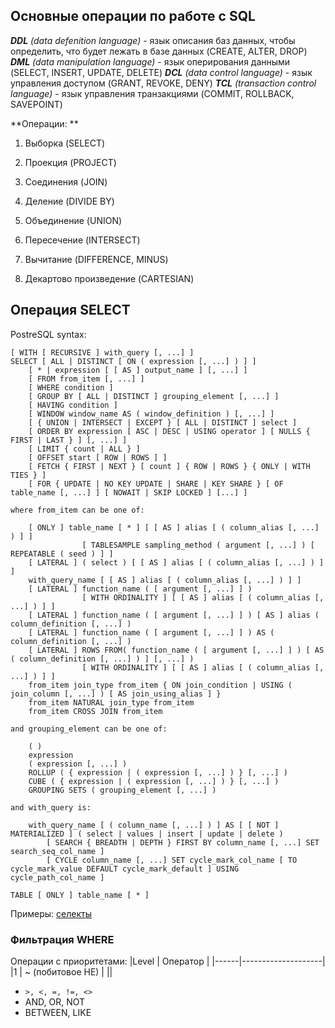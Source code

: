 ## Основные операции по работе с SQL

_**DDL** (data defenition language)_ - язык описания баз данных, чтобы определить, что будет лежать в базе данных
(CREATE, ALTER, DROP)  
_**DML** (data manipulation language)_ - язык оперирования данными (SELECT, INSERT, UPDATE, DELETE)
_**DCL** (data control language)_ - язык управления доступом (GRANT, REVOKE, DENY)
_**TCL** (transaction control language)_ - язык управления транзакциями (COMMIT, ROLLBACK, SAVEPOINT)

**Операции: **  

1. Выборка (SELECT)
2. Проекция (PROJECT)
3. Соединения (JOIN)
4. Деление (DIVIDE BY)

5. Объединение (UNION)
6. Пересечение (INTERSECT)
7. Вычитание (DIFFERENCE, MINUS)
8. Декартово произведение (CARTESIAN)

## Операция SELECT

PostreSQL syntax:
```
[ WITH [ RECURSIVE ] with_query [, ...] ]
SELECT [ ALL | DISTINCT [ ON ( expression [, ...] ) ] ]
    [ * | expression [ [ AS ] output_name ] [, ...] ]
    [ FROM from_item [, ...] ]
    [ WHERE condition ]
    [ GROUP BY [ ALL | DISTINCT ] grouping_element [, ...] ]
    [ HAVING condition ]
    [ WINDOW window_name AS ( window_definition ) [, ...] ]
    [ { UNION | INTERSECT | EXCEPT } [ ALL | DISTINCT ] select ]
    [ ORDER BY expression [ ASC | DESC | USING operator ] [ NULLS { FIRST | LAST } ] [, ...] ]
    [ LIMIT { count | ALL } ]
    [ OFFSET start [ ROW | ROWS ] ]
    [ FETCH { FIRST | NEXT } [ count ] { ROW | ROWS } { ONLY | WITH TIES } ]
    [ FOR { UPDATE | NO KEY UPDATE | SHARE | KEY SHARE } [ OF table_name [, ...] ] [ NOWAIT | SKIP LOCKED ] [...] ]

where from_item can be one of:

    [ ONLY ] table_name [ * ] [ [ AS ] alias [ ( column_alias [, ...] ) ] ]
                [ TABLESAMPLE sampling_method ( argument [, ...] ) [ REPEATABLE ( seed ) ] ]
    [ LATERAL ] ( select ) [ [ AS ] alias [ ( column_alias [, ...] ) ] ]
    with_query_name [ [ AS ] alias [ ( column_alias [, ...] ) ] ]
    [ LATERAL ] function_name ( [ argument [, ...] ] )
                [ WITH ORDINALITY ] [ [ AS ] alias [ ( column_alias [, ...] ) ] ]
    [ LATERAL ] function_name ( [ argument [, ...] ] ) [ AS ] alias ( column_definition [, ...] )
    [ LATERAL ] function_name ( [ argument [, ...] ] ) AS ( column_definition [, ...] )
    [ LATERAL ] ROWS FROM( function_name ( [ argument [, ...] ] ) [ AS ( column_definition [, ...] ) ] [, ...] )
                [ WITH ORDINALITY ] [ [ AS ] alias [ ( column_alias [, ...] ) ] ]
    from_item join_type from_item { ON join_condition | USING ( join_column [, ...] ) [ AS join_using_alias ] }
    from_item NATURAL join_type from_item
    from_item CROSS JOIN from_item

and grouping_element can be one of:

    ( )
    expression
    ( expression [, ...] )
    ROLLUP ( { expression | ( expression [, ...] ) } [, ...] )
    CUBE ( { expression | ( expression [, ...] ) } [, ...] )
    GROUPING SETS ( grouping_element [, ...] )

and with_query is:

    with_query_name [ ( column_name [, ...] ) ] AS [ [ NOT ] MATERIALIZED ] ( select | values | insert | update | delete )
        [ SEARCH { BREADTH | DEPTH } FIRST BY column_name [, ...] SET search_seq_col_name ]
        [ CYCLE column_name [, ...] SET cycle_mark_col_name [ TO cycle_mark_value DEFAULT cycle_mark_default ] USING cycle_path_col_name ]

TABLE [ ONLY ] table_name [ * ]
```

Примеры: [селекты](part_3.sql)

### Фильтрация WHERE

Операции с приоритетами:
|Level | Оператор           |
|------|--------------------|
|1     | ~ (побитовое НЕ)   |
||


- `>, <, =, !=, <>`
- AND, OR, NOT
- BETWEEN, LIKE

